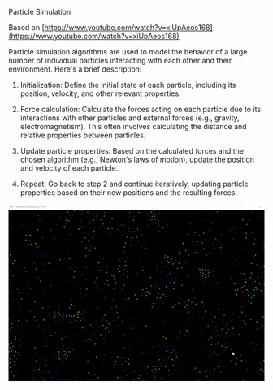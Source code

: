 Particle Simulation

Based on [https://www.youtube.com/watch?v=xiUpAeos168](https://www.youtube.com/watch?v=xiUpAeos168)

Particle simulation algorithms are used to model the behavior of a large number of individual particles interacting with each other and their environment. Here's a brief description:

1. Initialization: Define the initial state of each particle, including its position, velocity, and other relevant properties.

2. Force calculation: Calculate the forces acting on each particle due to its interactions with other particles and external forces (e.g., gravity, electromagnetism). This often involves calculating the distance and relative properties between particles.

3. Update particle properties: Based on the calculated forces and the chosen algorithm (e.g., Newton's laws of motion), update the position and velocity of each particle.

4. Repeat: Go back to step 2 and continue iteratively, updating particle properties based on their new positions and the resulting forces.

![alt text](ParticleSimulation.gif "Particle simulation")
